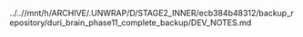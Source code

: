 ../..//mnt/h/ARCHIVE/.UNWRAP/D/STAGE2_INNER/ecb384b48312/backup_repository/duri_brain_phase11_complete_backup/DEV_NOTES.md